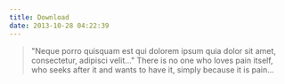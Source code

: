 ```yaml
---
title: Download
date: 2013-10-28 04:22:39
---
```


> "Neque porro quisquam est qui dolorem ipsum quia dolor sit amet, consectetur, adipisci velit..."
There is no one who loves pain itself, who seeks after it and wants to have it, simply because it is pain...